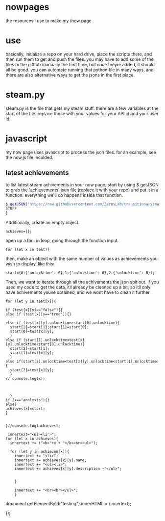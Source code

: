 # nowpages
the resources i use to make my /now page

# use
basically, initialize a repo on your hard drive, place the scripts there, and then run them to get and push the files. you may have to add some of the files to the github manually the first time, but once theyre added, it should all be good. you can automate running that python file in many ways, and there are also alternative ways to get the jsons in the first place. 


# steam.py
steam.py is the file that gets my steam stuff. there are a few variables at the start of the file. replace these with your values for your API id and your user id.

# javascript
my now page uses javascript to process the json files. 
for an example, see the now.js file inculded.

## latest achievements
to list latest steam achivements in your now page, start by using $.getJSON to grab the 'achievements' json file (replace it with your repo) and put it in a function. everything we'll do happens inside that function. 
```JavaScript
$.getJSON('https://raw.githubusercontent.com/ZerosLab/transitionary/main/achievements.json', function(test) {
STUFF
}
```


Additionally, create an empty object. 
```
achieves={};
```
open up a for.. in loop, going through the function input. 
```
for (let x in test){
```
then, make an object with the same number of values as achievements you wish to display, like this:
```
start={0:{'unlocktime': 0},1:{'unlocktime': 0},2:{'unlocktime': 0}};
```
Then, we want to iterate through all the achivements the json spit out. if you used my code to get the data, itll already be cleaned up a bit, so itll only have achivements youve obtained, and we wont have to clean it further 
```
for (let y in test[x]){
```
     
      
    if (test[x][y]=="false"){}
    else if (test[x][y=="true"]){}
    
    else if (test[x][y].unlocktime>start[0].unlocktime){
      start[2]=start[1];start[1]=start[0];
      start[0]=test[x][y];
      }
    else if (start[1].unlocktime<test[x][y].unlocktime<start[0].unlocktime){
      start[2]=start[1];
      start[1]=test[x][y];
      }
    else if(start[2].unlocktime<test[x][y].unlocktime<start[1].unlocktime){
      start[2]=test[x][y];
      }
    // console.log(x);
      
      
      
      }
    if (x=="analysis"){}
    else{
    achieves[x]=start;
    }
    
    
    }//console.log(achieves);
    
     innertext="<ul><li'>";
    for (let x in achieves){
      innertext += ("<b>"+x + "</b><br><ul>");
      
      for (let y in achieves[x]){
        innertext += "<li>";
        innertext += achieves[x][y].name;
        innertext += "<ul><li>";
        innertext += achieves[x][y].description +"</ul>";
        
         
        }
        
        innertext += "<br><br></ul>";
        }
    
    
    
   
    
document.getElementById("testing").innerHTML = (innertext);


});



